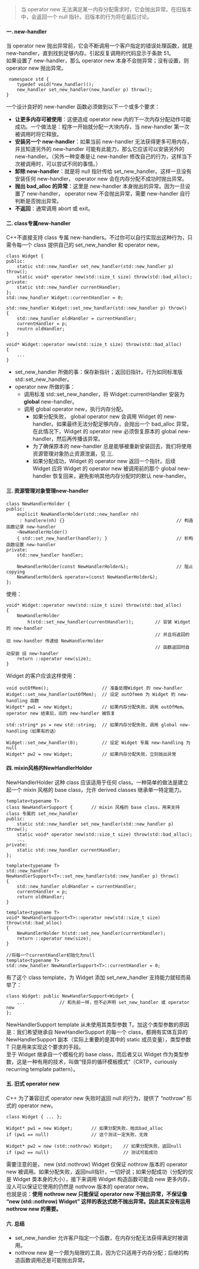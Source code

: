 > 当 operator new 无法满足某一内存分配需求时，它会抛出异常。在旧版本中，会返回一个 null 指针。旧版本的行为将在最后讨论。

#### 一. new-handler
当 operator new 抛出异常前，它会不断调用一个客户指定的错误处理函数，就是 new-handler，直到找到足够内存。引起反复调用的代码显示于条款 51。  
如果设置了 new-handler，那么 operator new 本身不会抛异常；没有设置，则 operator new 抛出异常。  

	 namespace std {
        typedef void(*new_handler)();
        new_handler set_new_handler(new_handler p) throw();
    }

一个设计良好的 new-handler 函数必须做到以下一个或多个要求：  

- **让更多内存可被使用**：这便造成 operator new 内的下一次内存分配动作可能成功。一个做法是：程序一开始就分配一大块内存，当 new-handler 第一次被调用时将它释放。
- **安装另一个 new-handler**：如果当前 new-handler 无法获得更多可用内存，并且知道另外的 new-handler 可能有此能力，那么它应该可以安装另外的 new-handler。（另外一种变奏是让 new-handler 修改自己的行为，这样当下次被调用时，可以尝试不同的事情。）
- **卸除 new-handler**：就是将 null 指针传给 set\_new\_handler。这样一旦没有安装任何 new-handler， operator new 会在内存分配不成功时抛出异常。
- **抛出 bad\_alloc 的异常**：这里是 new-handler 本身抛出的异常。因为一旦设置了 new-handler， operator new 不会抛出异常，需要  new-handler 自行判断是否抛出异常。
- **不返回**：通常调用 abort 或 exit。

#### 二. class专属new-handler
C\+\+不直接支持 class 专属 new-handlers。不过你可以自行实现出这种行为，只需令每一个 class 提供自己的 set\_new\_handler 和 operator new。  

	class Widget {
    public:
        static std::new_handler set_new_handler(std::new_handler p) throw();
        static void* operator new(std::size_t size) throw(std::bad_alloc);
    private:
        static std::new_handler currentHandler;
    };
    std::new_handler Widget::currentHandler = 0;
    
	std::new_handler Widget::set_new_handler(std::new_handler p) throw()
    {
        std::new_handler oldHandler = currentHandler;
        currentHandler = p;
        reutrn oldHandler;
    }

	void* Widget::operator new(std::size_t size) throw(std::bad_alloc)
	{
		...
	}

- set\_new\_handler 所做的事：保存新指针；返回旧指针。行为如同标准版 std::set\_new\_handler。
- operator new 所做的事：
	- 调用标准 std::set\_new\_handler，将 Widget::currentHandler 安装为 **global** new-handler。
	- 调用 global operator new，执行内存分配。
		- 如果分配失败， global operator new 会调用 Widget 的 new-handler。如果最终无法分配足够内存，会抛出一个 bad\_alloc 异常。在此情况下，Widget 的 operator new 必须恢复原本的 global new-handler，然后再传播该异常。
		- 为了确保原本的 new-handler 总是能够被重新安装回去，我们将使用资源管理对象防止资源泄漏，见 三.
		- 如果分配成功，Widget 的 operator new 返回一个指针。后续 Widget 应将 Widget 的 operator new 被调用前的那个 global new-handler 恢复回来，避免影响其他内存分配时的默认 new-handler。

#### 三. 资源管理对象管理new-handler

	class NewHandlerHolder {
    public:
        explicit NewHandlerHolder(std::new_handler nh)
         : handlere(nh) {}											// 构造函数记录 new-handler
        ~NewHandlerHolder()
        { std::set_new_handler(handler); }							// 析构函数设置 new-handler
    private:
        std::new_handler handler;
        
		NewHandlerHolder(const NewHandlerHolder&);					// 阻止copying
        NewHandlerHolder& operator=(const NewHandlerHolder&);
    };

使用：  

	void* Widget::operator new(std::size_t size) throw(std::bad_alloc)
    {
        NewHandlerHolder
		 	h(std::set_new_handler(currentHandler));		// 安装 Widget 的 new-handler
															// 并且将返回的旧 new-handler 传递给 NewHandlerHolder
															// 函数返回时自动安装 旧 new-handler
        return ::operator new(size);
    }

Widget 的客户应该这样使用：  

	void outOfMem();					// 准备处理Widget 的 new-handler
    Widget::set_new_handler(outOfMem);	// 设定 outOfmem 为 Widget 的 new-handling 函数
    Widget* pw1 = new Widget;			// 如果内存分配失败，调用 outOfMem。 operator new 结束后，旧的 new-handler 被恢复
    
	std::string* ps = new std::string;	// 如果内存分配失败，调用 global new-handling（如果有的话）
    
	Widget::set_new_handler(0);			// 设定 Widget 专属 new-handling 为 null
    Widget* pw2 = new Widget;			// 如果内存分配失败，立刻抛出异常

#### 四. mixin风格的NewHandlerHolder
NewHandlerHolder 这种 class 应该适用于任何 class。一种简单的做法是建立起一个 mixin 风格的 base class，允许 derived classes 继承单一特定能力。  

	template<typename T>
    class NewHandlerSupport {		// mixin 风格的 base class，用来支持 class 专属的 set_new_handler
    public:
        static std::new_handler set_new_handler(std::new_handler p) throw();
        static void* operator new(std::size_t size) throw(std::bad_alloc);
        ...
    private:
        static std::new_handler currentHandler;
    };

    template<typename T>
	std::new_handler
    NewHandlerSupport<T>::set_new_handler(std::new_handler p) throw()
    {
        std::new_handler oldHandler = currentHandler;
        currentHandler = p;
        return oldHandler;
    }

    template<typename T>
	void* NewHandlerSupport<T>::operator new(std::size_t size)
    throw(std::bad_alloc)
    {
        NewHandlerHolder h(std::set_new_handler(currentHandler);
        return ::operator new(size);
    }
	
    //将每一个currentHandler初始化为null
    template<typename T>
    std::new_handler NewHandlerSupport<T>::currentHandler = 0;

有了这个 class template，为 Widget 添加 set\_new\_handler 支持能力就轻而易举了：  

    class Widget: public NewHandlerSupport<Widget> {
    	...				// 和先前一样，但不必声明 set_new_handler 或 operator new
    };

NewHandlerSupport template 从未使用其类型参数 T。加这个类型参数的原因是：我们希望继承自 NewHandlerSupport 的每一个 class，都拥有实体互异的 NewHandlerSupport 副本（实际上重要的是其中的 static 成员变量），类型参数 T 只是用来实现这个要求的手段。  
至于 Widget 继承自一个模板化的 base class，而后者又以 Widget 作为类型参数，这是一种有用的技术，叫做“怪异的循环模板模式”（CRTP，curiously recurring template pattern）。

#### 五. 旧式 operator new
C\+\+ 为了兼容旧式 operator new 失败时返回 null 的行为，提供了 “nothrow” 形式的 operator new。  

	class Widget { ... };
    
	Widget* pw1 = new Widget;		// 如果分配失败，抛出bad_alloc
    if (pw1 == null)				// 这个测试一定失败，无效
    
	Widget* pw2 = new (std::nothrow) Widget;	// 如果分配失败，返回null
    if (pw2 == null)							// 测试可能成功

需要注意的是， new (std::nothrow) Widget 仅保证 nothrow 版本的 operator new 被调用。如果分配失败，返回null指针，一切好说；如果分配成功（分配的仅是 Widget 类本身的大小），接下来调用 Widget 构造函数可能会 new 更多内存， 没人可以保证它使用的仍然是 nothrow 版本的 operator new。  
也就是说：**使用 nothrow new 只能保证 operator new 不抛出异常，不保证像 “new (std::nothrow) Widget” 这样的表达式绝不抛出异常。因此其实没有运用 nothrow new 的需要。**

#### 六. 总结
- set\_new\_handler 允许客户指定一个函数，在内存分配无法获得满足时被调用。
- nothrow new 是一个颇为局限的工具，因为它只适用于内存分配；后继的构造函数调用还是可能抛出异常。